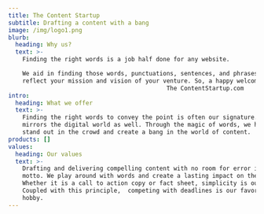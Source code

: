 ```yaml
---
title: The Content Startup
subtitle: Drafting a content with a bang
image: /img/logo1.png
blurb:
  heading: Why us?
  text: >-
    Finding the right words is a job half done for any website.

    We aid in finding those words, punctuations, sentences, and phrases that
    reflect your mission and vision of your venture. So, a happy welcome to 
                                             The ContentStartup.com 
intro:
  heading: What we offer
  text: >-
    Finding the right words to convey the point is often our signature. This
    mirrors the digital world as well. Through the magic of words, we help you
    stand out in the crowd and create a bang in the world of content.
products: []
values:
  heading: Our values
  text: >-
    Drafting and delivering compelling content with no room for error is our
    motto. We play around with words and create a lasting impact on the readers.
    Whether it is a call to action copy or fact sheet, simplicity is our key.
    Coupled with this principle,  competing with deadlines is our favorite
    hobby.
---
```


